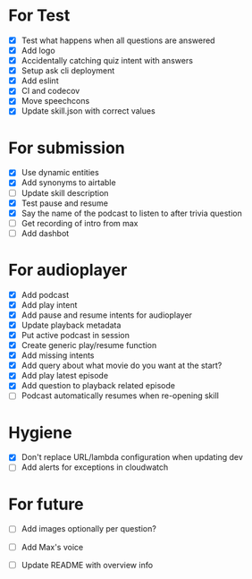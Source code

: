 # For Test
- [X] Test what happens when all questions are answered
- [X] Add logo
- [X] Accidentally catching quiz intent with answers
- [X] Setup ask cli deployment
- [X] Add eslint
- [X] CI and codecov
- [X] Move speechcons
- [X] Update skill.json with correct values

# For submission
- [X] Use dynamic entities
- [X] Add synonyms to airtable
- [ ] Update skill description
- [X] Test pause and resume
- [X] Say the name of the podcast to listen to after trivia question
- [ ] Get recording of intro from max
- [ ] Add dashbot

# For audioplayer
- [X] Add podcast
- [X] Add play intent
- [X] Add pause and resume intents for audioplayer
- [X] Update playback metadata
- [X] Put active podcast in session
- [X] Create generic play/resume function
- [X] Add missing intents
- [X] Add query about what movie do you want at the start?
- [X] Add play latest episode
- [X] Add question to playback related episode
- [ ] Podcast automatically resumes when re-opening skill

# Hygiene
- [X] Don't replace URL/lambda configuration when updating dev
- [ ] Add alerts for exceptions in cloudwatch

# For future
- [ ] Add images optionally per question?
- [ ] Add Max's voice
- [ ] Update README with overview info

